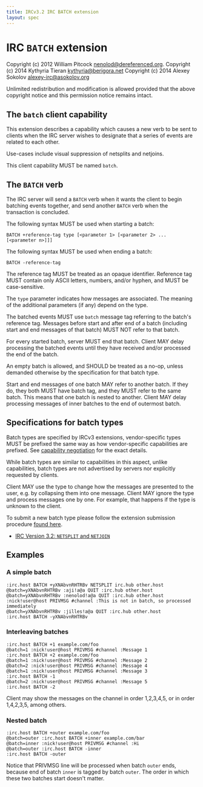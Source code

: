 ```yaml
---
title: IRCv3.2 IRC BATCH extension
layout: spec
---
```

# IRC `BATCH` extension

Copyright (c) 2012 William Pitcock <nenolod@dereferenced.org>.
Copyright (c) 2014 Kythyria Tieran <kythyria@berigora.net>
Copyright (c) 2014 Alexey Sokolov <alexey-irc@asokolov.org>

Unlimited redistribution and modification is allowed provided that the above
copyright notice and this permission notice remains intact.

## The `batch` client capability

This extension describes a capability which causes a new verb to be sent to
clients when the IRC server wishes to designate that a series of events are
related to each other.

Use-cases include visual suppression of netsplits and netjoins. 

This client capability MUST be named `batch`.

## The `BATCH` verb

The IRC server will send a `BATCH` verb when it wants the client to begin
batching events together, and send another `BATCH` verb when the transaction
is concluded.

The following syntax MUST be used when starting a batch:

	BATCH +reference-tag type [<parameter 1> [<parameter 2> ... [<parameter n>]]]

The following syntax MUST be used when ending a batch:

	BATCH -reference-tag

The reference tag MUST be treated as an opaque identifier.
Reference tag MUST contain only ASCII letters, numbers, and/or hyphen, and MUST be case-sensitive.

The `type` parameter indicates how messages are associated.
The meaning of the additional parameters (if any) depend on the type.

The batched events MUST use `batch` message tag referring to the batch's reference tag.
Messages before start and after end of a batch (including start and end messages of that batch) MUST NOT refer to that batch.

For every started batch, server MUST end that batch.
Client MAY delay processing the batched events until they have received and/or processed the end of the batch.

An empty batch is allowed, and SHOULD be treated as a no-op, unless demanded otherwise
by the specification for that batch type.

Start and end messages of one batch MAY refer to another batch.
If they do, they both MUST have batch tag, and they MUST refer to the same batch.
This means that one batch is nested to another.
Client MAY delay processing messages of inner batches to the end of outermost batch.

## Specifications for batch types

Batch types are specified by IRCv3 extensions, vendor-specific types MUST be
prefixed the same way as how vendor-specific capabilities are prefixed.
See [capability negotiation](/specification/capability-negotiation-3.1) for the
exact details.

While batch types are similar to capabilities in this aspect, unlike
capabilities, batch types are not advertised by servers nor explicitly
requested by clients.

Client MAY use the type to change how the messages are presented to the user,
e.g. by collapsing them into one message.
Client MAY ignore the type and process messages one by one.
For example, that happens if the type is unknown to the client.

To submit a new batch type please follow the extension submission procedure
[found here](/index).

 * [IRC Version 3.2: `NETSPLIT` and `NETJOIN`](/extensions/batch/netsplit)

## Examples

### A simple batch

	:irc.host BATCH +yXNAbvnRHTRBv NETSPLIT irc.hub other.host
	@batch=yXNAbvnRHTRBv :aji!a@a QUIT :irc.hub other.host
	@batch=yXNAbvnRHTRBv :nenolod!a@a QUIT :irc.hub other.host
	:nick!user@host PRIVMSG #channel :This is not in batch, so processed immediately
	@batch=yXNAbvnRHTRBv :jilles!a@a QUIT :irc.hub other.host
	:irc.host BATCH -yXNAbvnRHTRBv

### Interleaving batches

	:irc.host BATCH +1 example.com/foo
	@batch=1 :nick!user@host PRIVMSG #channel :Message 1
	:irc.host BATCH +2 example.com/foo
	@batch=1 :nick!user@host PRIVMSG #channel :Message 2
	@batch=2 :nick!user@host PRIVMSG #channel :Message 4
	@batch=1 :nick!user@host PRIVMSG #channel :Message 3
	:irc.host BATCH -1
	@batch=2 :nick!user@host PRIVMSG #channel :Message 5
	:irc.host BATCH -2

Client may show the messages on the channel in order 1,2,3,4,5, or in order 1,4,2,3,5, among others.

### Nested batch

	:irc.host BATCH +outer example.com/foo
	@batch=outer :irc.host BATCH +inner example.com/bar
	@batch=inner :nick!user@host PRIVMSG #channel :Hi
	@batch=outer :irc.host BATCH -inner
	:irc.host BATCH -outer

Notice that PRIVMSG line will be processed when batch `outer` ends,
because end of batch `inner` is tagged by batch `outer`.
The order in which these two batches start doesn't matter.

